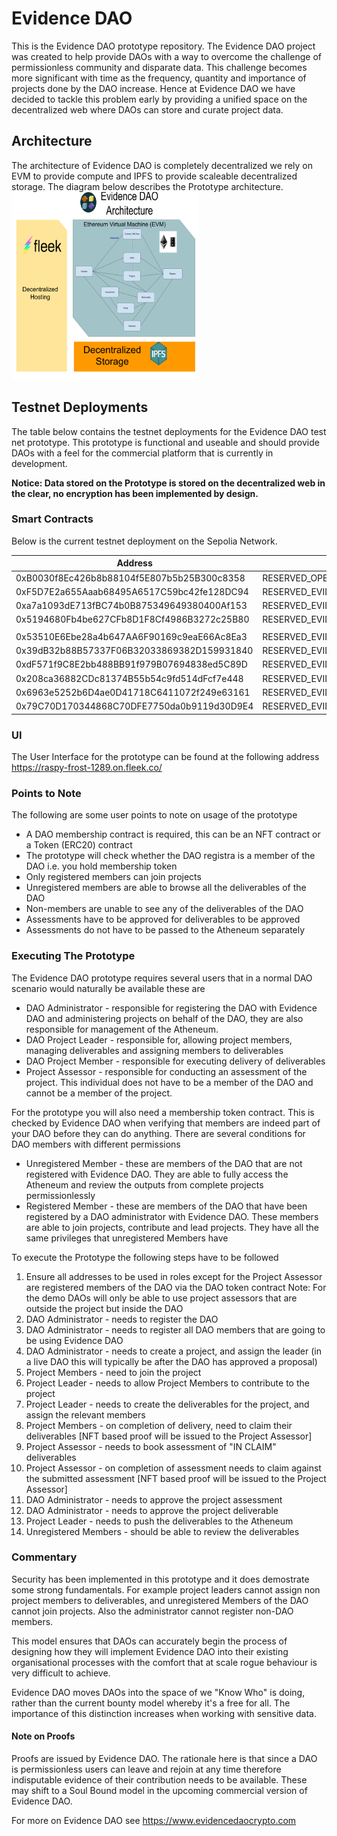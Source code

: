 # Evidence DAO
This is the Evidence DAO prototype repository. The Evidence DAO project was created to help provide DAOs with a way to overcome 
the challenge of permissionless community and disparate data. This challenge becomes more significant with time as the frequency, 
quantity and importance of projects done by the DAO increase. Hence at Evidence DAO we have decided to tackle this problem early by 
providing a unified space on the decentralized web where DAOs can store and curate project data. 

## Architecture 
The architecture of Evidence DAO is completely decentralized we rely on EVM to provide compute and IPFS to provide scaleable decentralized storage. The diagram below describes the Prototype architecture. <br/>
<img src="https://github.com/cryptotwilight/evidenceDAO/blob/e871004b6cf41cd62693625c80281258607ab0d2/media/Evidence%20DA%20Architecture.png" width=300 height=300>

## Testnet Deployments 
The table below contains the testnet deployments for the Evidence DAO test net prototype. This prototype is functional and useable 
and should provide DAOs with a feel for the commercial platform that is currently in development. 

**Notice: Data stored on the Prototype is stored on the decentralized web in the clear, no encryption has been implemented by design.**
### Smart Contracts
Below is the current testnet deployment on the Sepolia Network. 

|**Address** 							   | **Contract** 								  	|**Version**|
|------------------------------------------|------------------------------------------------|-----------|
|0xB0030f8Ec426b8b88104f5E807b5b25B300c8358|RESERVED_OPEN_REGISTER_LITE						|1			|
|0xF5D7E2a655Aaab68495A6517C59bc42fe128DC94|RESERVED_EVIDENCE_DAO_CORE						|3			|
|0xa7a1093dE713fBC74b0B875349649380400Af153|RESERVED_EVIDENCE_DAO_ASSESSOR_REGISTER			|2			|
|0x5194680Fb4be627CFb8D1F8Cf4986B3272c25B80|RESERVED_EVIDENCE_DAO_GLOBAL_ADMINISTRATOR		|0			|
|										   |												|			|
|0x53510E6Ebe28a4b647AA6F90169c9eaE66Ac8Ea3|RESERVED_EVIDENCE_DAO_FACTORY					|1			|
|0x39dB32b88B57337F06B32033869382D159931840|RESERVED_EVIDENCE_PROOF_NFT_FACTORY				|2			|
|0xdF571f9C8E2bb488BB91f979B07694838ed5C89D|RESERVED_EVIDENCE_DAO_ATHENEUM_FACTORY			|3			|
|0x208ca36882CDc81374B55b54c9fd514dFcf7e448|RESERVED_EVIDENCE_DAO_PROJECT_FACTORY			|3			|
|0x6963e5252b6D4ae0D41718C6411072f249e63161|RESERVED_EVIDENCE_DAO_DELIVERABLE_FACTORY		|7			|
|0x79C70D170344868C70DFE7750da0b9119d30D9E4|RESERVED_EVIDENCE_DAO_REWARDED_PRODUCT_FACTORY	|4			|
 
### UI 
The User Interface for the prototype can be found at the following address <br/>
https://raspy-frost-1289.on.fleek.co/


### Points to Note 
The following are some user points to note on usage of the prototype
* A DAO membership contract is required, this can be an NFT contract or a Token (ERC20) contract 
* The prototype will check whether the DAO registra is a member of the DAO i.e. you hold membership token 
* Only registered members can join projects 
* Unregistered members are able to browse all the deliverables of the DAO 
* Non-members are unable to see any of the deliverables of the DAO 
* Assessments have to be approved for deliverables to be approved 
* Assessments do not have to be passed to the Atheneum separately 

### Executing The Prototype
The Evidence DAO prototype requires several users that in a normal DAO scenario would naturally be available these are 
* DAO Administrator - responsible for registering the DAO with Evidence DAO and administering projects on behalf of the DAO, they are also responsible for management of the Atheneum. 
* DAO Project Leader - responsible for, allowing project members, managing deliverables and assigning members to deliverables
* DAO Project Member - responsible for executing delivery of deliverables 
* Project Assessor - responsible for conducting an assessment of the project. This individual does not have to be a member of the DAO and cannot be a member of the project. 

For the prototype you will also need a membership token contract. This is checked by Evidence DAO when verifying that members are indeed part of your DAO before they can do anything. There are several conditions for DAO members with different permissions 
* Unregistered Member - these are members of the DAO that are not registered with Evidence DAO. They are able to fully access the Atheneum and review the outputs from complete projects permissionlessly 
* Registered Member - these are members of the DAO that have been registered by a DAO administrator with Evidence DAO. These members are able to join projects, contribute and lead projects. They have all the same privileges that unregistered Members have 

To execute the Prototype the following steps have to be followed 

1. Ensure all addresses to be used in roles except for the Project Assessor are registered members of the DAO via the DAO token contract
Note: For the demo DAOs will only be able to use project assessors that are outside the project but inside the DAO  
2. DAO Administrator - needs to register the DAO 
3. DAO Administrator - needs to register all DAO members that are going to be using Evidence DAO 
4. DAO Administrator - needs to create a project, and assign the leader (in a live DAO this will typically be after the DAO has approved a proposal)
5. Project Members   - need to join the project 
6. Project Leader - needs to allow Project Members to contribute to the project 
7. Project Leader - needs to create the deliverables for the project, and assign the relevant members 
8. Project Members - on completion of delivery, need to claim their deliverables [NFT based proof will be issued to the Project Assessor]
9. Project Assessor - needs to book assessment of "IN CLAIM" deliverables 
10. Project Assessor - on completion of assessment needs to claim against the submitted assessment [NFT based proof will be issued to the Project Assessor]
11. DAO Administrator - needs to approve the project assessment 
12. DAO Administrator - needs to approve the project deliverable 
13. Project Leader - needs to push the deliverables to the Atheneum 
14. Unregistered Members - should be able to review the deliverables 

### Commentary 
Security has been implemented in this prototype and it does demostrate some strong fundamentals. For example project leaders cannot assign non project members to deliverables, and unregistered Members of the DAO cannot join projects. Also the administrator cannot register non-DAO members. 

This model ensures that DAOs can accurately begin the process of designing how they will implement Evidence DAO into their existing organisational processes with the comfort that at scale rogue behaviour is very difficult to achieve. 

Evidence DAO moves DAOs into the space of we "Know Who" is doing, rather than the current bounty model whereby it's a free for all. The importance of this distinction increases when working with sensitive data.

#### Note on Proofs 
Proofs are issued by Evidence DAO. The rationale here is that since a DAO is permissionless users can leave and rejoin at any time therefore indisputable evidence of their contribution needs to be available. These may shift to a Soul Bound model in the upcoming commercial version of Evidence DAO.

For more on Evidence DAO see
https://www.evidencedaocrypto.com
